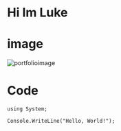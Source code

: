 # Hi Im Luke 
# image

![portfolioimage](https://github.com/Exp-Communicate-Using-Markdown-Cohort-1/series-communicate-using-markdown-lukepadiachy/assets/148848073/1fd6e661-822c-4816-99a6-2edb0c63a3b7)

# Code 
```
using System;

Console.WriteLine("Hello, World!");
```

